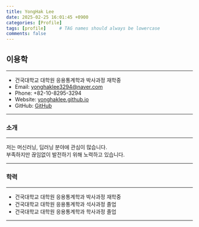 ```yaml
---
title: YongHak Lee
date: 2025-02-25 16:01:45 +0900
categories: [Profile]
tags: [profile]     # TAG names should always be lowercase
comments: false
---
```


## 이용학
---

- 건국대학교 대학원 응용통계학과 박사과정 재학중
- Email: yonghaklee3294@naver.com
- Phone: +82-10-8295-3294
- Website: [yonghaklee.github.io](https://yonghaklee.github.io)
- GitHub: [GitHub](https://github.com/YongHakLee)

---

### 소개
---

저는 머신러닝, 딥러닝 분야에 관심이 많습니다.<br>
부족하지만 끊임없이 발전하기 위해 노력하고 있습니다.

---

### 학력
---

- 건국대학교 대학원 응용통계학과 박사과정 재학중
- 건국대학교 대학원 응용통계학과 석사과정 졸업
- 건국대학교 대학원 응용통계학과 학사과정 졸업

---
